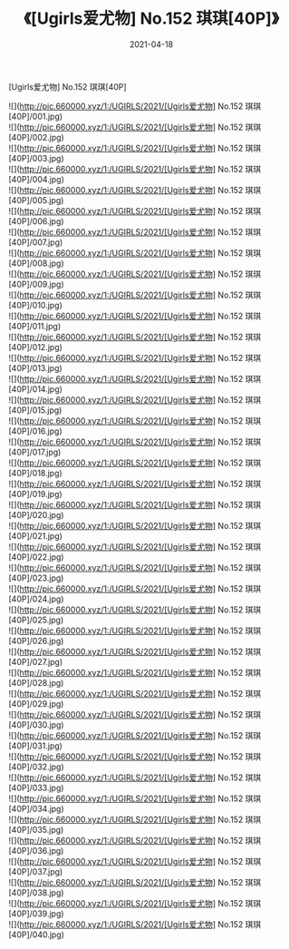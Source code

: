 ﻿---
layout: post
title:  《[Ugirls爱尤物] No.152 琪琪[40P]》
date:   2021-04-18
img: http://pic.660000.xyz/1:/UGIRLS/2021/[Ugirls爱尤物] No.152 琪琪[40P]/000.jpg
categories: [美女, 清纯, 唯美]
---

[Ugirls爱尤物] No.152 琪琪[40P]

  ![](http://pic.660000.xyz/1:/UGIRLS/2021/[Ugirls爱尤物] No.152 琪琪[40P]/001.jpg) <br> ![](http://pic.660000.xyz/1:/UGIRLS/2021/[Ugirls爱尤物] No.152 琪琪[40P]/002.jpg) <br> ![](http://pic.660000.xyz/1:/UGIRLS/2021/[Ugirls爱尤物] No.152 琪琪[40P]/003.jpg) <br> ![](http://pic.660000.xyz/1:/UGIRLS/2021/[Ugirls爱尤物] No.152 琪琪[40P]/004.jpg) <br> ![](http://pic.660000.xyz/1:/UGIRLS/2021/[Ugirls爱尤物] No.152 琪琪[40P]/005.jpg) <br> ![](http://pic.660000.xyz/1:/UGIRLS/2021/[Ugirls爱尤物] No.152 琪琪[40P]/006.jpg) <br> ![](http://pic.660000.xyz/1:/UGIRLS/2021/[Ugirls爱尤物] No.152 琪琪[40P]/007.jpg) <br> ![](http://pic.660000.xyz/1:/UGIRLS/2021/[Ugirls爱尤物] No.152 琪琪[40P]/008.jpg) <br> ![](http://pic.660000.xyz/1:/UGIRLS/2021/[Ugirls爱尤物] No.152 琪琪[40P]/009.jpg) <br> ![](http://pic.660000.xyz/1:/UGIRLS/2021/[Ugirls爱尤物] No.152 琪琪[40P]/010.jpg) <br> ![](http://pic.660000.xyz/1:/UGIRLS/2021/[Ugirls爱尤物] No.152 琪琪[40P]/011.jpg) <br> ![](http://pic.660000.xyz/1:/UGIRLS/2021/[Ugirls爱尤物] No.152 琪琪[40P]/012.jpg) <br> ![](http://pic.660000.xyz/1:/UGIRLS/2021/[Ugirls爱尤物] No.152 琪琪[40P]/013.jpg) <br> ![](http://pic.660000.xyz/1:/UGIRLS/2021/[Ugirls爱尤物] No.152 琪琪[40P]/014.jpg) <br> ![](http://pic.660000.xyz/1:/UGIRLS/2021/[Ugirls爱尤物] No.152 琪琪[40P]/015.jpg) <br> ![](http://pic.660000.xyz/1:/UGIRLS/2021/[Ugirls爱尤物] No.152 琪琪[40P]/016.jpg) <br> ![](http://pic.660000.xyz/1:/UGIRLS/2021/[Ugirls爱尤物] No.152 琪琪[40P]/017.jpg) <br> ![](http://pic.660000.xyz/1:/UGIRLS/2021/[Ugirls爱尤物] No.152 琪琪[40P]/018.jpg) <br> ![](http://pic.660000.xyz/1:/UGIRLS/2021/[Ugirls爱尤物] No.152 琪琪[40P]/019.jpg) <br> ![](http://pic.660000.xyz/1:/UGIRLS/2021/[Ugirls爱尤物] No.152 琪琪[40P]/020.jpg) <br> ![](http://pic.660000.xyz/1:/UGIRLS/2021/[Ugirls爱尤物] No.152 琪琪[40P]/021.jpg) <br> ![](http://pic.660000.xyz/1:/UGIRLS/2021/[Ugirls爱尤物] No.152 琪琪[40P]/022.jpg) <br> ![](http://pic.660000.xyz/1:/UGIRLS/2021/[Ugirls爱尤物] No.152 琪琪[40P]/023.jpg) <br> ![](http://pic.660000.xyz/1:/UGIRLS/2021/[Ugirls爱尤物] No.152 琪琪[40P]/024.jpg) <br> ![](http://pic.660000.xyz/1:/UGIRLS/2021/[Ugirls爱尤物] No.152 琪琪[40P]/025.jpg) <br> ![](http://pic.660000.xyz/1:/UGIRLS/2021/[Ugirls爱尤物] No.152 琪琪[40P]/026.jpg) <br> ![](http://pic.660000.xyz/1:/UGIRLS/2021/[Ugirls爱尤物] No.152 琪琪[40P]/027.jpg) <br> ![](http://pic.660000.xyz/1:/UGIRLS/2021/[Ugirls爱尤物] No.152 琪琪[40P]/028.jpg) <br> ![](http://pic.660000.xyz/1:/UGIRLS/2021/[Ugirls爱尤物] No.152 琪琪[40P]/029.jpg) <br> ![](http://pic.660000.xyz/1:/UGIRLS/2021/[Ugirls爱尤物] No.152 琪琪[40P]/030.jpg) <br> ![](http://pic.660000.xyz/1:/UGIRLS/2021/[Ugirls爱尤物] No.152 琪琪[40P]/031.jpg) <br> ![](http://pic.660000.xyz/1:/UGIRLS/2021/[Ugirls爱尤物] No.152 琪琪[40P]/032.jpg) <br> ![](http://pic.660000.xyz/1:/UGIRLS/2021/[Ugirls爱尤物] No.152 琪琪[40P]/033.jpg) <br> ![](http://pic.660000.xyz/1:/UGIRLS/2021/[Ugirls爱尤物] No.152 琪琪[40P]/034.jpg) <br> ![](http://pic.660000.xyz/1:/UGIRLS/2021/[Ugirls爱尤物] No.152 琪琪[40P]/035.jpg) <br> ![](http://pic.660000.xyz/1:/UGIRLS/2021/[Ugirls爱尤物] No.152 琪琪[40P]/036.jpg) <br> ![](http://pic.660000.xyz/1:/UGIRLS/2021/[Ugirls爱尤物] No.152 琪琪[40P]/037.jpg) <br> ![](http://pic.660000.xyz/1:/UGIRLS/2021/[Ugirls爱尤物] No.152 琪琪[40P]/038.jpg) <br> ![](http://pic.660000.xyz/1:/UGIRLS/2021/[Ugirls爱尤物] No.152 琪琪[40P]/039.jpg) <br> ![](http://pic.660000.xyz/1:/UGIRLS/2021/[Ugirls爱尤物] No.152 琪琪[40P]/040.jpg) <br>